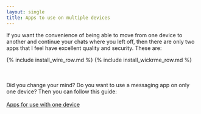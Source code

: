 ```yaml
---
layout: single
title: Apps to use on multiple devices
---
```


If you want the convenience of being able to move from one device to another and continue your chats where you left off, then there are only two apps that I feel have excellent quality and security.  These are:<br>
<table>
{% include install_wire_row.md %}
{% include install_wickrme_row.md %}
</table>

<br>
Did you change your mind?  Do you want to use a messaging app on only one device?  Then you can follow this guide:<br>
<br>
<a href="guide_single_device.html" {{ site.class_button_internal }}>Apps for use with one device</a><br>

